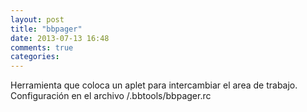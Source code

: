 ```yaml
---
layout: post
title: "bbpager"
date: 2013-07-13 16:48
comments: true
categories: 
---
```

Herramienta que coloca un aplet para intercambiar el area de trabajo. Configuración en el archivo /.bbtools/bbpager.rc 

